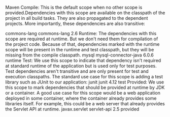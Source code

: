Maven
Compile:
This is the default scope when no other scope is provided.Dependencies with this scope are available on the classpath of the project in all build tasks. They are also propagated to the dependent projects. More importantly, these dependencies are also transitive:

<dependency>
    <groupId>commons-lang</groupId>
    <artifactId>commons-lang</artifactId>
    <version>2.6</version>
</dependency>
Runtime:
The dependencies with this scope are required at runtime. But we don't need them for compilation of the project code. Because of that, dependencies marked with the runtime scope will be present in the runtime and test classpath, but they will be missing from the compile classpath.

<dependency>
    <groupId>mysql</groupId>
    <artifactId>mysql-connector-java</artifactId>
    <version>6.0.6</version>
    <scope>runtime</scope>
</dependency>
Test:
We use this scope to indicate that dependency isn't required at standard runtime of the application but is used only for test purposes. Test dependencies aren't transitive and are only present for test and execution classpaths. The standard use case for this scope is adding a test library such as JUnit to our application:

<dependency>
    <groupId>junit</groupId>
    <artifactId>junit</artifactId>
    <version>4.12</version>
    <scope>test</scope>
</dependency>
Provided:
We use this scope to mark dependencies that should be provided at runtime by JDK or a container. A good use case for this scope would be a web application deployed in some container, where the container already provides some libraries itself. For example, this could be a web server that already provides the Servlet API at runtime.

<dependency>
    <groupId>javax.servlet</groupId>
    <artifactId>servlet-api</artifactId>
    <version>2.5</version>
    <scope>provided</scope>
</dependency>
